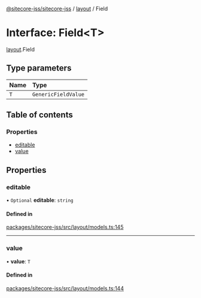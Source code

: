 [@sitecore-jss/sitecore-jss](../README.md) / [layout](../modules/layout.md) / Field

# Interface: Field\<T\>

[layout](../modules/layout.md).Field

## Type parameters

| Name | Type |
| :------ | :------ |
| `T` | `GenericFieldValue` |

## Table of contents

### Properties

- [editable](layout.Field.md#editable)
- [value](layout.Field.md#value)

## Properties

### editable

• `Optional` **editable**: `string`

#### Defined in

[packages/sitecore-jss/src/layout/models.ts:145](https://github.com/Sitecore/jss/blob/f24581e16/packages/sitecore-jss/src/layout/models.ts#L145)

___

### value

• **value**: `T`

#### Defined in

[packages/sitecore-jss/src/layout/models.ts:144](https://github.com/Sitecore/jss/blob/f24581e16/packages/sitecore-jss/src/layout/models.ts#L144)
